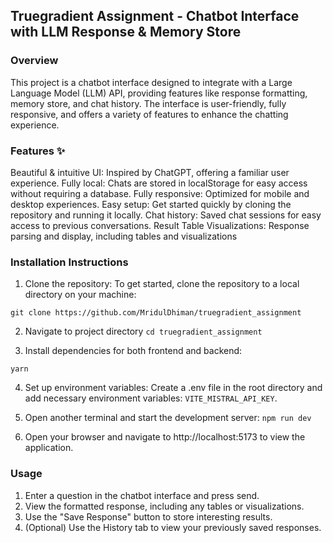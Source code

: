 ## Truegradient Assignment - Chatbot Interface with LLM Response & Memory Store
### Overview
This project is a chatbot interface designed to integrate with a Large Language Model (LLM) API, providing features like response formatting, memory store, and chat history. The interface is user-friendly, fully responsive, and offers a variety of features to enhance the chatting experience.

### Features ✨
Beautiful & intuitive UI: Inspired by ChatGPT, offering a familiar user experience.
Fully local: Chats are stored in localStorage for easy access without requiring a database.
Fully responsive: Optimized for mobile and desktop experiences.
Easy setup: Get started quickly by cloning the repository and running it locally.
Chat history: Saved chat sessions for easy access to previous conversations.
Result Table Visualizations: Response parsing and display, including tables and visualizations



### Installation Instructions
1. Clone the repository:
To get started, clone the repository to a local directory on your machine:

`git clone https://github.com/MridulDhiman/truegradient_assignment`

2. Navigate to project directory
`cd truegradient_assignment`

3. Install dependencies for both frontend and backend:

`yarn`

4. Set up environment variables:
Create a .env file in the root directory and add necessary environment variables: `VITE_MISTRAL_API_KEY`.


5. Open another terminal and start the development server:
`npm run dev`

6. Open your browser and navigate to http://localhost:5173 to view the application.


### Usage

1. Enter a question in the chatbot interface and press send.
2. View the formatted response, including any tables or visualizations.
3. Use the "Save Response" button to store interesting results.
4. (Optional) Use the History tab to view your previously saved responses.


